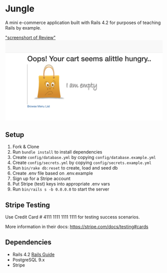 # Jungle

A mini e-commerce application built with Rails 4.2 for purposes of teaching Rails by example.



["screenshort of Review"](https://github.com/boksul/jungle-rails/blob/master/public/image/Screen%20Shot%202019-04-19%20at%204.23.29%20PM.png)
!["screenshort of Empty Cart"](https://github.com/boksul/jungle-rails/blob/master/public/image/Screen%20Shot%202019-04-19%20at%204.23.46%20PM.png)



## Setup

1. Fork & Clone
2. Run `bundle install` to install dependencies
3. Create `config/database.yml` by copying `config/database.example.yml`
4. Create `config/secrets.yml` by copying `config/secrets.example.yml`
5. Run `bin/rake db:reset` to create, load and seed db
6. Create .env file based on .env.example
7. Sign up for a Stripe account
8. Put Stripe (test) keys into appropriate .env vars
9. Run `bin/rails s -b 0.0.0.0` to start the server

## Stripe Testing

Use Credit Card # 4111 1111 1111 1111 for testing success scenarios.

More information in their docs: <https://stripe.com/docs/testing#cards>

## Dependencies

* Rails 4.2 [Rails Guide](http://guides.rubyonrails.org/v4.2/)
* PostgreSQL 9.x
* Stripe
